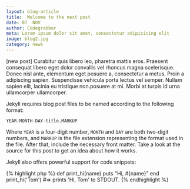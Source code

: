 ```yaml
---
layout: blog-article
title:  Welcome to the next post
date: 07  NOV
author: Codegrabber
meta: Lorem ipsum dolor sit amet, consectetur adipisicing elit
image: blog2.jpg
category: news
---
```

[new post] Curabitur quis libero leo, pharetra mattis eros. Praesent consequat libero eget dolor convallis vel rhoncus magna scelerisque. Donec nisl ante, elementum eget posuere a, consectetur a metus. Proin a adipiscing sapien. Suspendisse vehicula porta lectus vel semper. Nullam sapien elit, lacinia eu tristique non.posuere at mi. Morbi at turpis id urna ullamcorper ullamcorper.

Jekyll requires blog post files to be named according to the following format:

`YEAR-MONTH-DAY-title.MARKUP`

Where `YEAR` is a four-digit number, `MONTH` and `DAY` are both two-digit numbers, and `MARKUP` is the file extension representing the format used in the file. After that, include the necessary front matter. Take a look at the source for this post to get an idea about how it works.

Jekyll also offers powerful support for code snippets:

{% highlight php %}
  def print_hi(name)
    puts "Hi, #{name}"
  end
  print_hi('Tom')
#=> prints 'Hi, Tom' to STDOUT.
{% endhighlight %}

